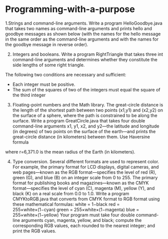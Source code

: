 # Programming-with-a-purpose
1.Strings and command-line arguments. Write a program HelloGoodbye.java that takes two names as command-line arguments and prints hello and goodbye messages as shown below (with the names for the hello message in the same order as the command-line arguments and with the names for the goodbye message in reverse order).

2. Integers and booleans. Write a program RightTriangle that takes three int command-line arguments and determines whether they constitute the side lengths of some right triangle.

The following two conditions are necessary and sufficient:
  - Each integer must be positive.
  - The sum of the squares of two of the integers must equal the square of the third integer

3. Floating-point numbers and the Math library. The great-circle distance is the length of the shortest path between two points (x1,y1) and (x2,y2) on the surface of a sphere, where the path is constrained to be along the surface.
Write a program GreatCircle.java that takes four double command-line arguments x1, y1, x2, and y2—the latitude and longitude (in degrees) of two points on the surface of the earth—and prints the great-circle distance (in kilometers) between them. Use Haversine formula

where r=6,371.0 is the mean radius of the Earth (in kilometers).

4. Type conversion. Several different formats are used to represent color. For example, the primary format for LCD displays, digital cameras, and web pages—known as the RGB format—specifies the level of red (R), green (G), and blue (B) on an integer scale from 0 to 255. The primary format for publishing books and magazines—known as the CMYK format—specifies the level of cyan (C), magenta (M), yellow (Y), and black (K) on a real scale from 0.0 to 1.0.
Write a program CMYKtoRGB.java that converts from CMYK format to RGB format using these mathematical formulas:
white = 1−black
red = 255×white×(1−cyan)
green = 255×white×(1−magenta)
blue = 255×white×(1−yellow)
Your program must take four double command-line arguments cyan, magenta, yellow, and black; compute the corresponding RGB values, each rounded to the nearest integer; and print the RGB values.

